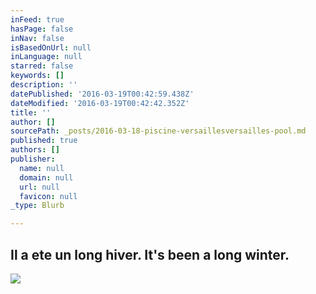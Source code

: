 ```yaml
---
inFeed: true
hasPage: false
inNav: false
isBasedOnUrl: null
inLanguage: null
starred: false
keywords: []
description: ''
datePublished: '2016-03-19T00:42:59.438Z'
dateModified: '2016-03-19T00:42:42.352Z'
title: ''
author: []
sourcePath: _posts/2016-03-18-piscine-versaillesversailles-pool.md
published: true
authors: []
publisher:
  name: null
  domain: null
  url: null
  favicon: null
_type: Blurb

---
```

## Il a ete un long hiver.                    It's been a long winter.
![](https://the-grid-user-content.s3-us-west-2.amazonaws.com/28cf8802-9cd7-46a3-9fca-416599c93497.jpg)